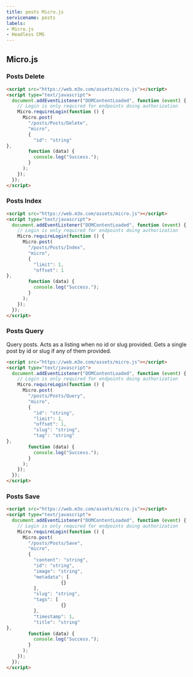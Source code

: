```yaml
---
title: posts Micro.js
servicename: posts
labels: 
- Micro.js
- Headless CMS
---
```


## Micro.js


### Posts Delete
<!-- We use the request body description here as endpoint descriptions are not
being lifted correctly from the proto by the openapi spec generator -->

```html
<script src="https://web.m3o.com/assets/micro.js"></script>
<script type="text/javascript">
  document.addEventListener("DOMContentLoaded", function (event) {
    // Login is only required for endpoints doing authorization
    Micro.requireLogin(function () {
      Micro.post(
        "/posts/Posts/Delete",
        "micro",
        {
          "id": "string"
},
        function (data) {
          console.log("Success.");
        }
      );
    });
  });
</script>
```


### Posts Index
<!-- We use the request body description here as endpoint descriptions are not
being lifted correctly from the proto by the openapi spec generator -->

```html
<script src="https://web.m3o.com/assets/micro.js"></script>
<script type="text/javascript">
  document.addEventListener("DOMContentLoaded", function (event) {
    // Login is only required for endpoints doing authorization
    Micro.requireLogin(function () {
      Micro.post(
        "/posts/Posts/Index",
        "micro",
        {
          "limit": 1,
          "offset": 1
},
        function (data) {
          console.log("Success.");
        }
      );
    });
  });
</script>
```


### Posts Query
<!-- We use the request body description here as endpoint descriptions are not
being lifted correctly from the proto by the openapi spec generator -->
Query posts. Acts as a listing when no id or slug provided.
 Gets a single post by id or slug if any of them provided.
```html
<script src="https://web.m3o.com/assets/micro.js"></script>
<script type="text/javascript">
  document.addEventListener("DOMContentLoaded", function (event) {
    // Login is only required for endpoints doing authorization
    Micro.requireLogin(function () {
      Micro.post(
        "/posts/Posts/Query",
        "micro",
        {
          "id": "string",
          "limit": 1,
          "offset": 1,
          "slug": "string",
          "tag": "string"
},
        function (data) {
          console.log("Success.");
        }
      );
    });
  });
</script>
```


### Posts Save
<!-- We use the request body description here as endpoint descriptions are not
being lifted correctly from the proto by the openapi spec generator -->

```html
<script src="https://web.m3o.com/assets/micro.js"></script>
<script type="text/javascript">
  document.addEventListener("DOMContentLoaded", function (event) {
    // Login is only required for endpoints doing authorization
    Micro.requireLogin(function () {
      Micro.post(
        "/posts/Posts/Save",
        "micro",
        {
          "content": "string",
          "id": "string",
          "image": "string",
          "metadata": [
                    {}
          ],
          "slug": "string",
          "tags": [
                    {}
          ],
          "timestamp": 1,
          "title": "string"
},
        function (data) {
          console.log("Success.");
        }
      );
    });
  });
</script>
```



